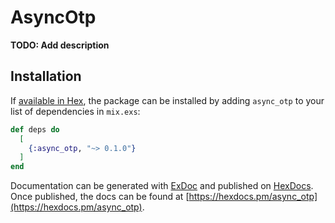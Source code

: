 # AsyncOtp

**TODO: Add description**

## Installation

If [available in Hex](https://hex.pm/docs/publish), the package can be installed
by adding `async_otp` to your list of dependencies in `mix.exs`:

```elixir
def deps do
  [
    {:async_otp, "~> 0.1.0"}
  ]
end
```

Documentation can be generated with [ExDoc](https://github.com/elixir-lang/ex_doc)
and published on [HexDocs](https://hexdocs.pm). Once published, the docs can
be found at [https://hexdocs.pm/async_otp](https://hexdocs.pm/async_otp).

